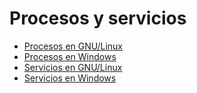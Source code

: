 # Procesos y servicios

* [Procesos en GNU/Linux](https://github.com/fvarrui/ADD/blob/master/unidades/procesos%20y%20servicios/procesos%20gnu-linux.md)
* [Procesos en Windows](https://github.com/fvarrui/ADD/blob/master/unidades/procesos%20y%20servicios/procesos%20windows.md)
* [Servicios en GNU/Linux](https://github.com/fvarrui/ADD/blob/master/unidades/procesos%20y%20servicios/servicios%20gnu-linux.md)
* [Servicios en Windows](https://github.com/fvarrui/ADD/blob/master/unidades/procesos%20y%20servicios/servicios%20windows.md)


